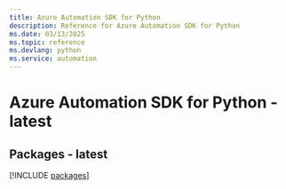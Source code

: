 ```yaml
---
title: Azure Automation SDK for Python
description: Reference for Azure Automation SDK for Python
ms.date: 03/13/2025
ms.topic: reference
ms.devlang: python
ms.service: automation
---
```

# Azure Automation SDK for Python - latest
## Packages - latest
[!INCLUDE [packages](automation-index.md)]